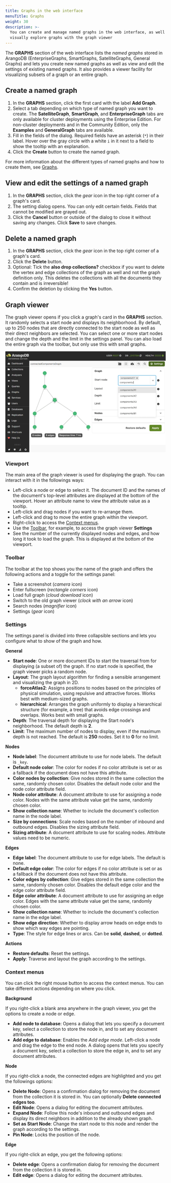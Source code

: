 ```yaml
---
title: Graphs in the web interface
menuTitle: Graphs
weight: 30
description: >-
  You can create and manage named graphs in the web interface, as well as
  visually explore graphs with the graph viewer
---
```

The **GRAPHS** section of the web interface lists the _named graphs_ stored in
ArangoDB (EnterpriseGraphs, SmartGraphs, SatelliteGraphs, General Graphs) and
lets you create new named graphs as well as view and edit the settings of
existing named graphs. It also provides a viewer facility for visualizing
subsets of a graph or an entire graph.

## Create a named graph

1. In the **GRAPHS** section, click the first card with the label **Add Graph**.
2. Select a tab depending on which type of named graph you want to create.
   The **SatelliteGraph**, **SmartGraph**, and **EnterpriseGraph** tabs are
   only available for cluster deployments using the Enterprise Edition.
   For non-cluster deployments and in the Community Edition, only the
   **Examples** and **GeneralGraph** tabs are available.
3. Fill in the fields of the dialog. Required fields have an asterisk (`*`)
   in their label. Hover over the gray circle with a white `i` in it next to
   a field to show the tooltip with an explanation.
4. Click the **Create** button to create the named graph.

For more information about the different types of named graphs and how to
create them, see [Graphs](../../graphs/_index.md).

## View and edit the settings of a named graph

1. In the **GRAPHS** section, click the _gear_ icon in the top right corner
   of a graph's card.
2. The setting dialog opens. You can only edit certain fields. Fields that 
   cannot be modified are grayed out.
3. Click the **Cancel** button or outside of the dialog to close it without
   saving any changes. Click **Save** to save changes.
   
## Delete a named graph

1. In the **GRAPHS** section, click the _gear_ icon in the top right corner
   of a graph's card.
2. Click the **Delete** button.
3. Optional: Tick the **also drop collections?** checkbox if you want to
   delete the vertex and edge collections of the graph as well and not the
   graph definition only. This deletes the collections with all the documents
   they contain and is irreversible!
4. Confirm the deletion by clicking the **Yes** button.

## Graph viewer

The graph viewer opens if you click a graph's card in the **GRAPHS** section.
It randomly selects a start node and displays its neighborhood. By default,
up to 250 nodes that are directly connected to the start node as well as
their direct neighbors are selected. You can select one or more start nodes
and change the depth and the limit in the settings panel. You can also load
the entire graph via the toolbar, but only use this with small graphs.

![The graph viewer with the settings panel open](../../../images/graphViewer312.png)

### Viewport

The main area of the graph viewer is used for displaying the graph. You can
interact with it in the followings ways:

- Left-click a node or edge to select it. The document ID and the names of the
  document's top-level attributes are displayed at the bottom of the viewport.
  Hover an attribute name to view the attribute value as a tooltip.
- Left-click and drag nodes if you want to re-arrange them.
- Left-click and drag to move the entire graph within the viewport.
- Right-click to access the [Context menus](#context-menus).
- Use the [Toolbar](#toolbar), for example, to access the graph viewer **Settings**
- See the number of the currently displayed nodes and edges, and how long it
  took to load the graph. This is displayed at the bottom of the viewport.

### Toolbar

The toolbar at the top shows you the name of the graph and offers the following
actions and a toggle for the settings panel:

- Take a screenshot (_camera_ icon)
- Enter fullscreen (_rectangle corners_ icon)
- Load full graph (_cloud download_ icon)
- Switch to the old graph viewer (_clock with an arrow_ icon)
- Search nodes (_magnifier_ icon)
- Settings (_gear_ icon)

### Settings

The settings panel is divided into three collapsible sections and lets you
configure what to show of the graph and how.

**General**

- **Start node**: One or more document IDs to start the traversal from for
  displaying (a subset of) the graph. If no start node is specified, the
  graph viewer picks a random node.
- **Layout**: The graph layout algorithm for finding a sensible arrangement and
  visualizing the graph in 2D.
  - **forceAtlas2**: Assigns positions to nodes based on the principles of
    physical simulation, using repulsive and attractive forces. Works best with
    medium-sized graphs.
  - **hierarchical**: Arranges the graph uniformly to display a hierarchical
    structure (for example, a tree) that avoids edge crossings and overlaps.
    Works best with small graphs.
- **Depth**: The traversal depth for displaying the Start node's neighborhood.
  The default depth is **2**.
- **Limit**: The maximum number of nodes to display, even if the maximum depth
  is not reached. The default is **250** nodes. Set it to **0** for no limit.

**Nodes**

- **Node label**: The document attribute to use for node labels.
  The default is `_key`.
- **Default node color**: The color for nodes if no color attribute is set or
  as a fallback if the document does not have this attribute.
- **Color nodes by collection**: Give nodes stored in the same collection the
  same, randomly chosen color. Disables the default node color and the node
  color attribute field.
- **Node color attribute**: A document attribute to use for assigning a
  node color. Nodes with the same attribute value get the same, randomly
  chosen color.
- **Show collection name**: Whether to include the document's collection name
  in the node label.
- **Size by connections**: Scale nodes based on the number of inbound and
  outbound edges. Disables the sizing attribute field.
- **Sizing attribute**: A document attribute to use for scaling nodes. Attribute values need to be numeric.

**Edges**

- **Edge label**: The document attribute to use for edge labels.
  The default is none.
- **Default edge color**: The color for edges if no color attribute is set or
  as a fallback if the document does not have this attribute.
- **Color edges by collection**: Give edges stored in the same collection the
  same, randomly chosen color. Disables the default edge color and the edge
  color attribute field.
- **Edge color attribute**: A document attribute to use for assigning an
  edge color. Edges with the same attribute value get the same, randomly
  chosen color.
- **Show collection name**: Whether to include the document's collection name
  in the edge label.
- **Show edge direction**: Whether to display arrow heads on edge ends to show
  which way edges are pointing.
- **Type**: The style for edge lines or arcs.
  Can be **solid**, **dashed**, or **dotted**.

**Actions**

- **Restore defaults**: Reset the settings.
- **Apply**: Traverse and layout the graph according to the settings.

### Context menus

You can click the right mouse button to access the context menus. You can take
different actions depending on where you click.

**Background**

If you right-click a blank area anywhere in the graph viewer, you get the
options to create a node or edge.

- **Add node to database**: Opens a dialog that lets you specify a document key,
  select a collection to store the node in, and to set any document attributes.
- **Add edge to database**: Enables the _Add edge mode_. Left-click a node and
  drag the edge to the end node. A dialog opens that lets you specify a
  document key, select a collection to store the edge in, and to set any
  document attributes.

**Node**

If you right-click a node, the connected edges are highlighted and you get the
followings options:

- **Delete Node**: Opens a confirmation dialog for removing the document from
  the collection it is stored in.
  You can optionally **Delete connected edges too**.
- **Edit Node**: Opens a dialog for editing the document attributes.
- **Expand Node**: Follow this node's inbound and outbound edges and display
  its direct neighbors in addition to the already shown graph.
- **Set as Start Node**: Change the start node to this node and render the
  graph according to the settings.
- **Pin Node**: Locks the position of the node.

**Edge**

If you right-click an edge, you get the following options:

- **Delete edge**: Opens a confirmation dialog for removing the document from
  the collection it is stored in.
- **Edit edge**: Opens a dialog for editing the document attributes.
